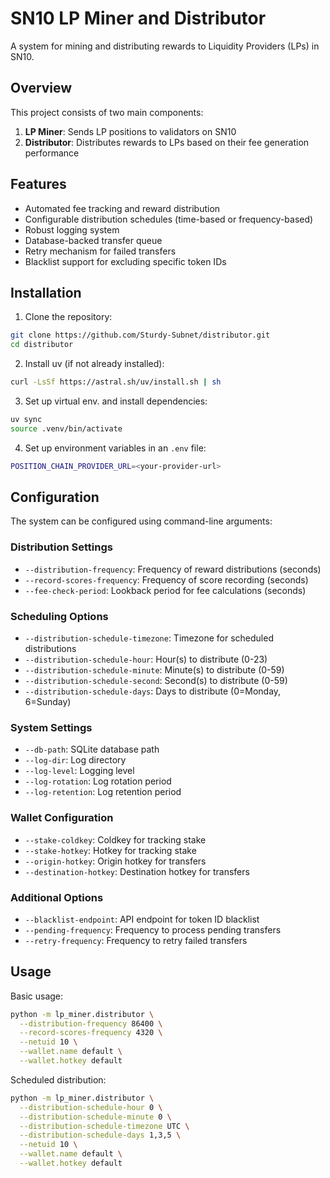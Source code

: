 # SN10 LP Miner and Distributor

A system for mining and distributing rewards to Liquidity Providers (LPs) in SN10.

## Overview

This project consists of two main components:
1. **LP Miner**: Sends LP positions to validators on SN10
2. **Distributor**: Distributes rewards to LPs based on their fee generation performance

## Features

- Automated fee tracking and reward distribution
- Configurable distribution schedules (time-based or frequency-based)
- Robust logging system
- Database-backed transfer queue
- Retry mechanism for failed transfers
- Blacklist support for excluding specific token IDs

## Installation

1. Clone the repository:
```bash
git clone https://github.com/Sturdy-Subnet/distributor.git
cd distributor
```

2. Install uv (if not already installed):
```bash
curl -LsSf https://astral.sh/uv/install.sh | sh
```

3. Set up virtual env. and install dependencies:
```bash
uv sync
source .venv/bin/activate
```

4. Set up environment variables in an `.env` file:
```bash
POSITION_CHAIN_PROVIDER_URL=<your-provider-url>
```

## Configuration

The system can be configured using command-line arguments:

### Distribution Settings
- `--distribution-frequency`: Frequency of reward distributions (seconds)
- `--record-scores-frequency`: Frequency of score recording (seconds)
- `--fee-check-period`: Lookback period for fee calculations (seconds)

### Scheduling Options
- `--distribution-schedule-timezone`: Timezone for scheduled distributions
- `--distribution-schedule-hour`: Hour(s) to distribute (0-23)
- `--distribution-schedule-minute`: Minute(s) to distribute (0-59)
- `--distribution-schedule-second`: Second(s) to distribute (0-59)
- `--distribution-schedule-days`: Days to distribute (0=Monday, 6=Sunday)

### System Settings
- `--db-path`: SQLite database path
- `--log-dir`: Log directory
- `--log-level`: Logging level
- `--log-rotation`: Log rotation period
- `--log-retention`: Log retention period

### Wallet Configuration
- `--stake-coldkey`: Coldkey for tracking stake
- `--stake-hotkey`: Hotkey for tracking stake
- `--origin-hotkey`: Origin hotkey for transfers
- `--destination-hotkey`: Destination hotkey for transfers

### Additional Options
- `--blacklist-endpoint`: API endpoint for token ID blacklist
- `--pending-frequency`: Frequency to process pending transfers
- `--retry-frequency`: Frequency to retry failed transfers

## Usage

Basic usage:
```bash
python -m lp_miner.distributor \
  --distribution-frequency 86400 \
  --record-scores-frequency 4320 \
  --netuid 10 \
  --wallet.name default \
  --wallet.hotkey default
```

Scheduled distribution:
```bash
python -m lp_miner.distributor \
  --distribution-schedule-hour 0 \
  --distribution-schedule-minute 0 \
  --distribution-schedule-timezone UTC \
  --distribution-schedule-days 1,3,5 \
  --netuid 10 \
  --wallet.name default \
  --wallet.hotkey default
```
